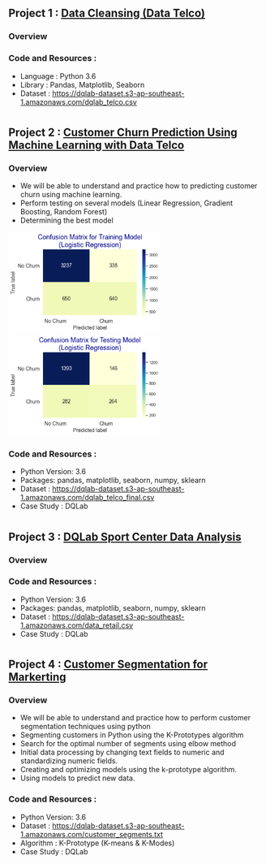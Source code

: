 ## Project 1 : [Data Cleansing (Data Telco)](https://github.com/WandaDP/DataCleansing)
### Overview
### Code and Resources :
- Language : Python 3.6
- Library : Pandas, Matplotlib, Seaborn
- Dataset : https://dqlab-dataset.s3-ap-southeast-1.amazonaws.com/dqlab_telco.csv
#

## Project 2 : [Customer Churn Prediction Using Machine Learning with Data Telco](https://github.com/WandaDP/CustomerChurnPrediction)
### Overview
- We will be able to understand and practice how to predicting customer churn using machine learning.
- Perform testing on several models (Linear Regression, Gradient Boosting, Random Forest) 
- Determining the best model

<img src="Cnf_Metrix_Training_Model_Logistic_Regression.png" width="300" heigh="300">

<img src="Cnf_Metrix_Testing_Model_Logistic_Regression.png" width="300" heigh="300">

### Code and Resources :
- Python Version: 3.6
- Packages: pandas, matplotlib, seaborn, numpy, sklearn
- Dataset : https://dqlab-dataset.s3-ap-southeast-1.amazonaws.com/dqlab_telco_final.csv
- Case Study : DQLab
#

## Project 3 : [DQLab Sport Center Data Analysis](https://github.com/WandaDP/DQLabSportCenterDataAnalysis)
### Overview
### Code and Resources :
- Python Version: 3.6
- Packages: pandas, matplotlib, seaborn, numpy, sklearn
- Dataset : https://dqlab-dataset.s3-ap-southeast-1.amazonaws.com/data_retail.csv
- Case Study : DQLab
#

## Project 4 : [Customer Segmentation for Markerting](https://github.com/WandaDP/CustomerSegmentation)
### Overview
- We will be able to understand and practice how to perform customer segmentation techniques using python
- Segmenting customers in Python using the K-Prototypes algorithm
- Search for the optimal number of segments using elbow method
- Initial data processing by changing text fields to numeric and standardizing numeric fields.
- Creating and optimizing models using the k-prototype algorithm.
- Using models to predict new data.

### Code and Resources :
- Python Version: 3.6
- Dataset : https://dqlab-dataset.s3-ap-southeast-1.amazonaws.com/customer_segments.txt
- Algorithm : K-Prototype (K-means & K-Modes)
- Case Study : DQLab
